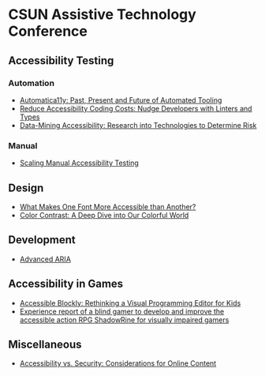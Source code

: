 # CSUN Assistive Technology Conference

## Accessibility Testing

### Automation

* [Automatica11y: Past, Present and Future of Automated Tooling](automatica11y.md)
* [Reduce Accessibility Coding Costs: Nudge Developers with Linters and Types](coding_costs.md)
* [Data-Mining Accessibility: Research into Technologies to Determine Risk](data_mining.md)

### Manual

* [Scaling Manual Accessibility Testing](scaling_manual.md)

## Design

* [What Makes One Font More Accessible than Another?](font.md)
* [Color Contrast: A Deep Dive into Our Colorful World](color_contrast.md)

## Development

* [Advanced ARIA](advanced_aria.md)

## Accessibility in Games

* [Accessible Blockly: Rethinking a Visual Programming Editor for Kids](blockly.md)
* [Experience report of a blind gamer to develop and improve the accessible action RPG ShadowRine for visually impaired gamers
](shadowrine.md)

## Miscellaneous

* [Accessibility vs. Security: Considerations for Online Content](security.md)
